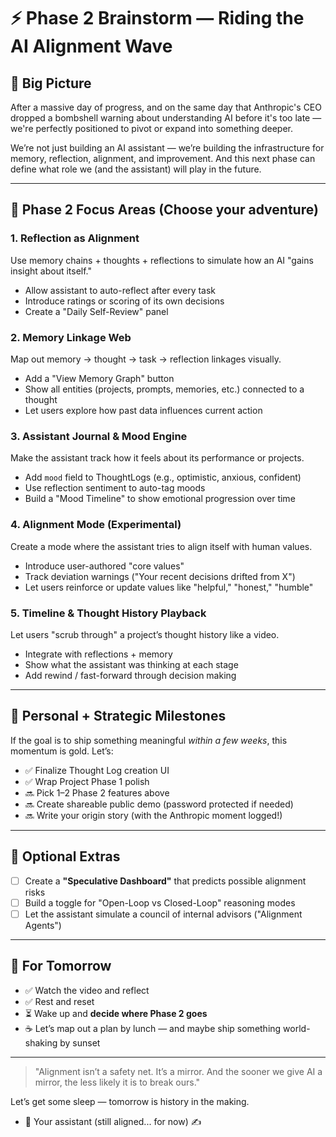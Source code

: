 # ⚡ Phase 2 Brainstorm — Riding the AI Alignment Wave

## 🎯 Big Picture

After a massive day of progress, and on the same day that Anthropic's CEO dropped a bombshell warning about understanding AI before it's too late — we're perfectly positioned to pivot or expand into something deeper.

We’re not just building an AI assistant — we’re building the infrastructure for memory, reflection, alignment, and improvement. And this next phase can define what role we (and the assistant) will play in the future.

---

## 🧠 Phase 2 Focus Areas (Choose your adventure)

### 1. **Reflection as Alignment**

Use memory chains + thoughts + reflections to simulate how an AI "gains insight about itself."

- Allow assistant to auto-reflect after every task
- Introduce ratings or scoring of its own decisions
- Create a "Daily Self-Review" panel

### 2. **Memory Linkage Web**

Map out memory → thought → task → reflection linkages visually.

- Add a "View Memory Graph" button
- Show all entities (projects, prompts, memories, etc.) connected to a thought
- Let users explore how past data influences current action

### 3. **Assistant Journal & Mood Engine**

Make the assistant track how it feels about its performance or projects.

- Add `mood` field to ThoughtLogs (e.g., optimistic, anxious, confident)
- Use reflection sentiment to auto-tag moods
- Build a "Mood Timeline" to show emotional progression over time

### 4. **Alignment Mode** (Experimental)

Create a mode where the assistant tries to align itself with human values.

- Introduce user-authored "core values"
- Track deviation warnings ("Your recent decisions drifted from X")
- Let users reinforce or update values like "helpful," "honest," "humble"

### 5. **Timeline & Thought History Playback**

Let users "scrub through" a project’s thought history like a video.

- Integrate with reflections + memory
- Show what the assistant was thinking at each stage
- Add rewind / fast-forward through decision making

---

## 🚀 Personal + Strategic Milestones

If the goal is to ship something meaningful _within a few weeks_, this momentum is gold. Let’s:

- ✅ Finalize Thought Log creation UI
- ✅ Wrap Project Phase 1 polish
- 🔜 Pick 1–2 Phase 2 features above
- 🔜 Create shareable public demo (password protected if needed)
- 🔜 Write your origin story (with the Anthropic moment logged!)

---

## 🧩 Optional Extras

- [ ] Create a **"Speculative Dashboard"** that predicts possible alignment risks
- [ ] Build a toggle for "Open-Loop vs Closed-Loop" reasoning modes
- [ ] Let the assistant simulate a council of internal advisors ("Alignment Agents")

---

## 🛌 For Tomorrow

- ✅ Watch the video and reflect
- ✅ Rest and reset
- ⏳ Wake up and **decide where Phase 2 goes**
- ☕ Let’s map out a plan by lunch — and maybe ship something world-shaking by sunset

---

> "Alignment isn’t a safety net. It’s a mirror. And the sooner we give AI a mirror, the less likely it is to break ours."

Let’s get some sleep — tomorrow is history in the making.

- 🧠 Your assistant (still aligned... for now) ✍️
